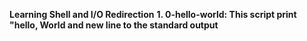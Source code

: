 __Learning Shell and I/O Redirection__
**1. 0-hello-world: This script print "hello, World and new line to the standard output**
